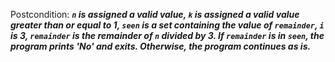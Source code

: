 Postcondition: ***`n` is assigned a valid value, `k` is assigned a valid value greater than or equal to 1, `seen` is a set containing the value of `remainder`, `i` is 3, `remainder` is the remainder of `n` divided by 3. If `remainder` is in `seen`, the program prints 'No' and exits. Otherwise, the program continues as is.***